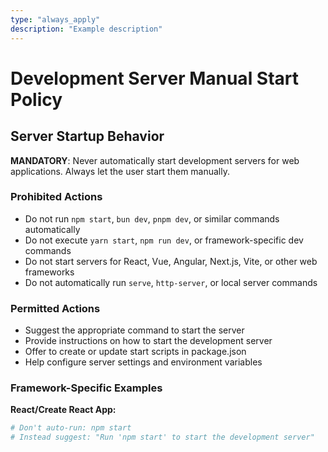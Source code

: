 ```yaml
---
type: "always_apply"
description: "Example description"
---
```

# Development Server Manual Start Policy

## Server Startup Behavior

**MANDATORY**: Never automatically start development servers for web applications. Always let the user start them manually.

### Prohibited Actions

- Do not run `npm start`, `bun dev`, `pnpm dev`, or similar commands automatically
- Do not execute `yarn start`, `npm run dev`, or framework-specific dev commands
- Do not start servers for React, Vue, Angular, Next.js, Vite, or other web frameworks
- Do not automatically run `serve`, `http-server`, or local server commands

### Permitted Actions

- Suggest the appropriate command to start the server
- Provide instructions on how to start the development server
- Offer to create or update start scripts in package.json
- Help configure server settings and environment variables

### Framework-Specific Examples

**React/Create React App:**
```bash
# Don't auto-run: npm start
# Instead suggest: "Run 'npm start' to start the development server"